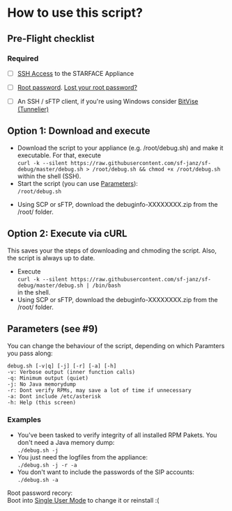 # How to use this script?
## Pre-Flight checklist
### Required

- [ ] [SSH Access](http://wiki.starface.de/index.php/SSH) to the STARFACE Appliance
- [ ] [Root password](http://wiki.starface.de/index.php/Root_Passwort). [Lost your root password?](#fn1)
- [ ] An SSH / sFTP client, if you're using Windows consider [BitVise (Tunnelier)](https://www.bitvise.com/download-area)


## Option 1: Download and execute
- Download the script to your appliance (e.g. /root/debug.sh) and make it executable.
For that, execute<br>
`curl -k --silent https://raw.githubusercontent.com/sf-janz/sf-debug/master/debug.sh > /root/debug.sh && chmod +x /root/debug.sh`<br>within the shell (SSH).
- Start the script (you can use [Parameters](#Parameters)):<br>
`/root/debug.sh`
* Using SCP or sFTP, download the debuginfo-XXXXXXXX.zip from the /root/ folder.

## Option 2: Execute via cURL
This saves your the steps of downloading and chmoding the script. Also, the script is always up to date.

* Execute<br>`curl -k --silent https://raw.githubusercontent.com/sf-janz/sf-debug/master/debug.sh | /bin/bash`<br>in the shell.
* Using SCP or sFTP, download the debuginfo-XXXXXXXX.zip from the /root/ folder.

## <a name="Paramters"></a>Parameters (see #9)
You can change the behaviour of the script, depending on which Paramters you pass along:
```
debug.sh [-v|q] [-j] [-r] [-a] [-h]
-v: Verbose output (inner function calls)
-q: Minimum output (quiet)
-j: No Java memorydump
-r: Dont verify RPMs, may save a lot of time if unnecessary
-a: Dont include /etc/asterisk
-h: Help (this screen)
```

### Examples
* You've been tasked to verify integrity of all installed RPM Pakets. You don't need a Java memory dump:<br>
`./debug.sh -j`
* You just need the logfiles from the appliance:<br>
`./debug.sh -j -r -a`
* You don't want to include the passwords of the SIP accounts:<br>
`./debug.sh -a`

<a name="fn1"></a>Root password recory:<br>
Boot into [Single User Mode](http://wiki.starface.de/index.php/Single_user_mode) to change it or reinstall :(
